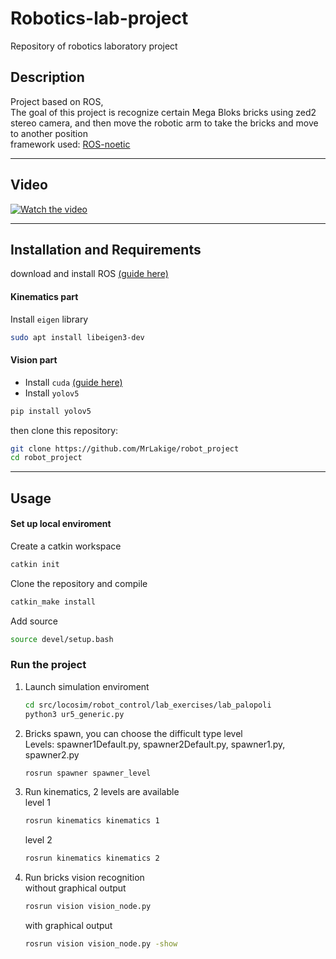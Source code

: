 # Robotics-lab-project

Repository of robotics laboratory project 

## Description
Project based on ROS, <br>
The goal of this project is recognize certain Mega Bloks bricks using zed2 stereo camera, and then move the robotic arm to take the bricks and move to another position<br>
framework used: [ROS-noetic](https://wiki.ros.org/noetic)
___
## Video

[![Watch the video](https://i3.ytimg.com/vi/Jikigpxwn9s/maxresdefault.jpg)](https://www.youtube.com/watch?v=Jikigpxwn9s)
___
## Installation and Requirements <br>
download and install ROS [(guide here)](https://github.com/mfocchi/locosim) <br>
#### Kinematics part
Install `eigen` library
```bash
sudo apt install libeigen3-dev
```
#### Vision part
- Install `cuda` [(guide here)](https://docs.nvidia.com/cuda/cuda-installation-guide-linux/index.html)
- Install `yolov5`
```bash
pip install yolov5
```

then clone this repository:
```bash
git clone https://github.com/MrLakige/robot_project
cd robot_project
```
___
## Usage
#### Set up local enviroment
Create a catkin workspace 
```bash
catkin init
```
Clone the repository and compile
```bash
catkin_make install
```
Add source 
```bash
source devel/setup.bash
```
### Run the project
1. Launch simulation enviroment
    ```bash
    cd src/locosim/robot_control/lab_exercises/lab_palopoli
    python3 ur5_generic.py
    ```
2. Bricks spawn, you can choose the difficult type level<br>
        Levels: spawner1Default.py, spawner2Default.py, spawner1.py, spawner2.py 
    ```bash
    rosrun spawner spawner_level
    ```
3. Run kinematics, 2 levels are available<br>
    level 1
    ```bash
    rosrun kinematics kinematics 1
    ```
    level 2
    ```bash
    rosrun kinematics kinematics 2
    ```
4. Run bricks vision recognition<br>
    without graphical output
    ```bash
    rosrun vision vision_node.py
    ```
    with graphical output
    ```bash
    rosrun vision vision_node.py -show
    ```
